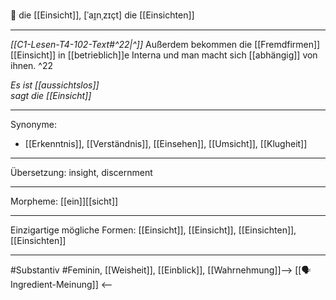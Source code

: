 🔴 die [[Einsicht]], [ˈaɪ̯nˌzɪçt]
die [[Einsichten]]

---
*[[C1-Lesen-T4-102-Text#^22|^]]* Außerdem bekommen die [[Fremdfirmen]] [[Einsicht]] in [[betrieblich]]e Interna und man macht sich [[abhängig]] von ihnen. ^22


*Es ist [[aussichtslos]]*  
*sagt die [[Einsicht]]*  


---
Synonyme:
- [[Erkenntnis]], [[Verständnis]], [[Einsehen]], [[Umsicht]], [[Klugheit]]

---
Übersetzung: insight, discernment

---
Morpheme:
[[ein]][[sicht]]

---
Einzigartige mögliche Formen: [[Einsicht]], [[Einsicht]], [[Einsichten]], [[Einsichten]]

---
#Substantiv #Feminin, [[Weisheit]], [[Einblick]], [[Wahrnehmung]]--> [[🗣️ Ingredient-Meinung]] <--